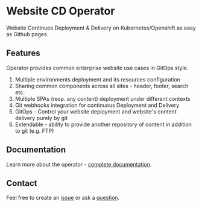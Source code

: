 # Website CD Operator

Website Continues Deployment & Delivery on Kubernetes/Openshift as easy as Github pages.

## Features

Operator provides common enterprise website use cases in GitOps style.

1. Multiple environments deployment and its resources configuration
2. Sharing common components across all sites - header, footer, search etc.
3. Multiple SPAs (resp. any content) deployment under different contexts
4. Git webhooks integration for continuous Deployment and Delivery
5. GitOps - Control your website deployment and website's content delivery purely by git
6. Extendable - ability to provide another repository of content in addition to git (e.g. FTP)


## Documentation

Learn more about the operator - [complete documentation](https://websitecd.github.io/operator/).

## Contact

Feel free to create an [issue](https://github.com/websitecd/operator/issues) or ask a [question](https://github.com/websitecd/operator/discussions).
